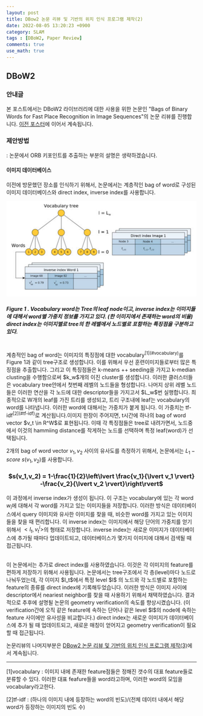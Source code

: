 ```yaml
---
layout: post
title: DBow2 논문 리뷰 및 기반의 위치 인식 프로그램 제작(2)
date: 2022-08-05 13:20:23 +0900
category: SLAM
tags : [DBoW2, Paper Review]
comments: true
use_math: true
---
```

## DBoW2

### 안내글

본 포스트에서는 DBoW2 라이브러리에 대한 사용을 위한 논문인 "Bags of Binary Words for Fast Place Recognition in Image Sequences"의 논문 리뷰를 진행합니다. 
[이전 포스터](https://jeonhyeongjunkw.github.io/slam/2022/08/04/DBoW2_1.html)에 이어서 계속됩니다.

### 제안방법

: 논문에서 ORB 키포인트를 추출하는 부분의 설명은 생략하겠습니다. 

#### 이미지 데이터베이스 

이전에 방문했던 장소를 인식하기 위해서, 논문에서는 계층적인 bag of word로 구성된 이미지 데이터베이스와 direct index, inverse index를 사용합니다. 

![components](/public/img/DBOW2/componentsofdbow2.png)
##### Figure 1 . Vocabulary word는 Tree의 leaf node이고, inverse index는 이미지들에 대해서 word별 가중치 정보를 가지고 있다. (한 이미지에서 존재하는 word의 비율) direct index는 이미지별로 tree의 한 레벨에서 노드별로 포함하는 특징점을 구분하고있다.
<br/>
계층적인 bag of word는 이미지의 특징점에 대한 vocabulary<sup>[1](#vocabulary)</sup>를 Figure 1과 같이 tree구조로 생성합니다. 이를 위해서 우선 훈련이미지들로부터 많은 특징점을 추출합니다. 
그리고 이 특징점들은 k-means ++ seeding을 가지고 k-median clusting을 수행함으로써 $k_w$개의 이진 cluster를 생성합니다. 이러한 클러스터들은 
vocabulary tree안에서 첫번째 레벨의 노드들을 형성합니다. 나머지 상위 레벨 노드들은 이러한 연산을 각 노드에 대한 descriptor들을 가지고서 $L_w$번 실행합니다. 
최종적으로 W개의 leaf를 가진 트리를 생성되고, 트리 구조내에 leaf는 vocabulary의 word를 나타냅니다. 이러한 word에 대해서는 가중치가 붙게 됩니다. 이 가중치는 tf-idf<sup>[2](#tf-idf)</sup>로 계산됩니다.이미지 한장이 주어지면, t시간에 하나의 bag of word vector $v_t \in R^W$로 표현됩니다. 이때 각 특징점들은 tree로 내려가면서, 노드중에서 이것의 hammiing distance를 작게하는 노드를 선택하며 특정 leaf(word)가 선택됩니다.

<br/>

2개의 bag of word vector $v_1,v_2$ 사이의 유사도를 측정하기 위해서, 논문에서는 $L_{1}-score$ $s(v_1,v_2)$를 사용합니다.

### <center>   $s(v_1,v_2) = 1-\frac{1}{2}\left\lvert \frac{v_1}{\lvert v_1 \rvert} -\frac{v_2}{\lvert v_2 \rvert}\right\rvert$</center>

이 과정에서 inverse index가 생성이 됩니다. 이 구조는 vocabulary에 있는 각 word $w_i$에 대해서 각 word를 가지고 있는 이미지들을 저장합니다. 이러한 방식은 데이터베이스에서 query 이미지와 유사한 이미지를 찾을 때, 비슷한 word를 가지고 있는 이미지들을 찾을 때 편리합니다. 이 inverse index는 이미지에서 해당 단어의 가중치를 얻기위해서 $<I_t,v^i_t>$의 형태로 저장합니다. inverse index는 새로운 이미지가 데이터베이스에 추가될 때마다 업데이트되고, 데이터베이스가 몇가지 이미지에 대해서 검색될 때 접근됩니다.

<br/>
이 논문에서는 추가로 direct index를 사용하였습니다. 이것은 각 이미지의 feature를 편하게 저장하기 위해서 사용됩니다. 논문에서는 tree구조에서 각 층(level)마다 노드로 나눠두었는데, 각 이미지 $I_t$에서 특정 level $l$ 의 노드와 각 노드별로 포함하는 feature의 종류를 direct index에 기록해두었습니다. 이러한 방식은 이미지 사이에 descriptor에서 neariest neighbor를 찾을 때 사용하기 위해서 채택하였습니다. 결과적으로 추후에 설명될 논문의 geometry verification의 속도를 향상시켰습니다. (이 verification간에 오직 같은 feature에 속하는 단어나 같은 level $l$의 node에 속하는 feature 사이에만 유사성을 비교합니다.) direct index는 새로운 이미지가 데이터베이스에 추가 될 때 업데이트되고, 새로운 매칭이 얻어지고 geometry verification이 필요할 때 접근됩니다.

<br/>

논문리뷰의 나머지부분은 [DBow2 논문 리뷰 및 기반의 위치 인식 프로그램 제작(3)](https://jeonhyeongjunkw.github.io/slam/2022/08/12/DBoW2_3.html)에서 계속됩니다.


------
<a name="vocabulary">[1]vocabulary</a> : 이미지 내에 존재한 feature점들은 정해진 갯수의 대표 feature들로 분류할 수 있다. 이러한 대표 feafure들을 word라고하며, 이러한 word의 모임을 vocabulary라고한다.

<a name="tf-idf">[2]tf-idf</a> : (하나의 이미지 내에 등장하는 word의 빈도)/(전체 데이터 내에서 해당 word가 등장하는 이미지의 빈도 수)